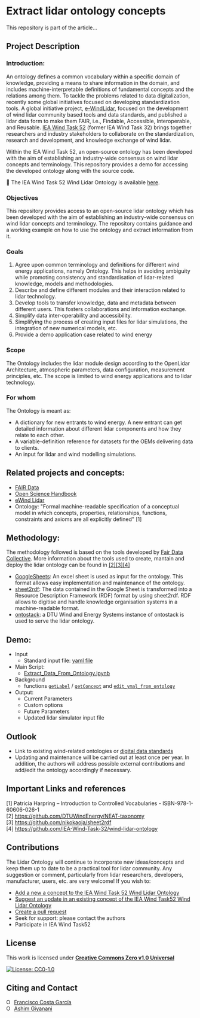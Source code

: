 # Extract lidar ontology concepts
This repository is part of the article...

## Project Description

### Introduction:

An ontology defines a common vocabulary within a specific domain of knowledge, providing a means to share information in the domain, and includes machine-interpretable definitions of fundamental concepts and the relations among them. To tackle the problems related to data digitalization, recently some global initiatives focused on developing standardization tools. A global initiative project, [e-WindLidar](https://zenodo.org/record/2478051), focused on the development of wind lidar community based tools and data standards, and published a lidar data form to make them FAIR, i.e., Findable, Accessible, Interoperable, and Reusable. [IEA Wind Task 52](https://iea-wind.org/task52/) (former IEA Wind Task 32) brings together researchers and industry stakeholders to collaborate on the standardization, research and development, and knowledge exchange of wind lidar. 

Within the IEA Wind Task 52, an open-source ontology has been developed with the aim of establishing an industry-wide consensus on wind lidar concepts and terminology. This repository provides a demo for accessing the developed ontology along with the source code. 

:link: The IEA Wind Task 52 Wind Lidar Ontology is available [here](https://data.windenergy.dtu.dk/ontologies/view/ontolidar/en/).


### Objectives
This repository provides access to an open-source lidar ontology which has been developed with the aim of establishing an industry-wide consensus on wind lidar concepts and terminology. The repository contains guidance and a working example on how to use the ontology and extract information from it. 

### Goals
1. Agree upon common terminology and definitions for different wind energy applications, namely Ontology. This helps in avoiding ambiguity while promoting consistency and standardisation of lidar-related knowledge, models and methodologies.
2. Describe and define different modules and their interaction related to lidar technology.
3. Develop tools to transfer knowledge, data and metadata between different users. This fosters collaborations and information exchange. 
4. Simplify data inter-operability and accessibility.
5. Simplifying the process of creating input files for lidar simulations, the integration of new numerical models, etc.
6. Provide a demo application case related to wind energy

### Scope
The Ontology includes the lidar module design according to the OpenLidar Architecture, atmospheric parameters, data configuration, measurement principles, etc. The scope is limited to wind energy applications and to lidar technology. 

### For whom
The Ontology is meant as:
- A dictionary for new entrants to wind energy. A new entrant can get detailed information about different lidar components and how they relate to each other.
- A variable-definition reference for datasets for the OEMs delivering data to clients.
- An input for lidar and wind modelling simulations.
 
## Related projects and concepts:

- [FAIR Data](https://www.go-fair.org/fair-principles/)
- [Open Science Handbook](https://github.com/MSCA-LIKE/OpenScienceTrainingCourse/blob/master/00_handbook/readme.md)
- [eWind Lidar](https://github.com/e-WindLidar)
- Ontology: "Formal machine-readable specification of a conceptual model in which concepts, properties, relationships, functions, constraints and axioms are all explicitly defined" [1]

## Methodology:
The methodology followed is based on the tools developed by [Fair Data Collective](https://www.linkedin.com/company/fair-data-collective/about/). More information about the tools used to create, mantain and deploy the lidar ontology can be found in [[2]](#important-links-and-references)[[3]](#important-links-and-references)[[4]](#important-links-and-references)

- [GoogleSheets](https://docs.google.com/spreadsheets/d/1rC2bugsJzRpuINqbVKR7GO1xNHPvzUvrKEz-75MNdXY/edit#gid=1744776504): An excel sheet is used as input for the ontology. This format allows easy implementation and maintenance of the ontology.
- [sheet2rdf](https://github.com/fair-data-collective/sheet2rdf): The data contained in the Google Sheet is transformed into a Resource Description Framework (RDF) format by using sheet2rdf. RDF allows to digitise and handle knowledge organisation systems in a machine-readable format.
- [ontostack](https://github.com/fair-data-collective/sheet2rdf): a DTU Wind and Energy Systems instance of ontostack is used to serve the lidar ontology. 

## Demo:
- Input
    - Standard input file: [yaml file](https://github.com/PacoCosta/Extract-lidar-ontology-concepts/blob/main/Ontology_yml.yml)
- Main Script:
    - [Extract_Data_From_Ontology.ipynb](https://github.com/PacoCosta/Extract-lidar-ontology-concepts/blob/main/Extract_Data_From_Ontology.ipynb)
- Background
    - functions [`getLabel`](https://github.com/PacoCosta/Extract-lidar-ontology-concepts/blob/main/fun/getLabel.py) / [`getConcept`](https://github.com/PacoCosta/Extract-lidar-ontology-concepts/blob/main/fun/getConcept.py) and [`edit_ymal_from_ontology`](https://github.com/PacoCosta/Extract-lidar-ontology-concepts/blob/main/fun/edit_yaml_from_ontology.py)
- Output:
    - Current Parameters
    - Custom options
    - Future Parameters
    - Updated lidar simulator input file

## Outlook

- Link to existing wind-related ontologies or [digital data standards](https://github.com/IEA-Task-43/digital_wra_data_standard)
- Updating and maintenance will be carried out at least once per year. In addition, the authors will address possible external contributions and add/edit the ontology accordingly if necessary.

## Important Links and references

[1] Patricia Harpring – Introduction to Controlled Vocabularies - ISBN-978-1-60606-026-1<br>
[2] https://github.com/DTUWindEnergy/NEAT-taxonomy<br>
[3] https://github.com/nikokaoja/sheet2rdf<br>
[4] https://github.com/IEA-Wind-Task-32/wind-lidar-ontology<br>

## Contributions
The Lidar Ontology will continue to incorporate new ideas/concepts and keep them up to date to be a practical tool for lidar community. Any suggestion or comment, particularly from lidar researchers, developers, manufacturer, users, etc. are very welcome!
If you wish to:

- [Add a new a concept to the IEA Wind Task 52 Wind Lidar Ontology](https://github.com/PacoCosta/Extract-lidar-ontology-concepts/issues/new?assignees=&labels=documentation&template=add-a-concept-to-the-iea-wind-task52-wind-lidar-ontology.md&title=)
- [Suggest an update in an existing concept of the IEA Wind Task52 Wind Lidar Ontology](https://github.com/PacoCosta/Extract-lidar-ontology-concepts/issues/new?assignees=&labels=documentation&template=suggest-an-update-in-an-existing-concept-of-the-iea-wind-task52-wind-lidar-ontology.md&title=)
- [Create a pull request](pull_request_template.md)
- Seek for support: please contact the authors
- Participate in IEA Wind Task52 

## License
This work is licensed under **[Creative Commons Zero v1.0 Universal](https://creativecommons.org/publicdomain/zero/1.0/legalcode)**

[![License: CC0-1.0](https://img.shields.io/badge/License-CC0_1.0-lightgrey.svg)](http://creativecommons.org/publicdomain/zero/1.0/)

## Citing and Contact
<div itemscope itemtype="https://schema.org/Person"><a itemprop="sameAs" content="https://orcid.org/0000-0003-1318-9677" href="https://orcid.org/0000-0003-1318-9677" target="orcid.widget" rel="me noopener noreferrer" style="vertical-align:top;"><img src="https://orcid.org/sites/default/files/images/orcid_16x16.png" style="width:1em;margin-right:.5em;" alt="ORCID iD icon">Francisco Costa García</a></div>

<div itemscope itemtype="https://schema.org/Person"><a itemprop="sameAs" content="https://orcid.org/0000-0002-8397-7348" href="https://orcid.org/0000-0002-8397-7348" target="orcid.widget" rel="me noopener noreferrer" style="vertical-align:top;"><img src="https://orcid.org/sites/default/files/images/orcid_16x16.png" style="width:1em;margin-right:.5em;" alt="ORCID iD icon">Ashim Giyanani</a></div>
